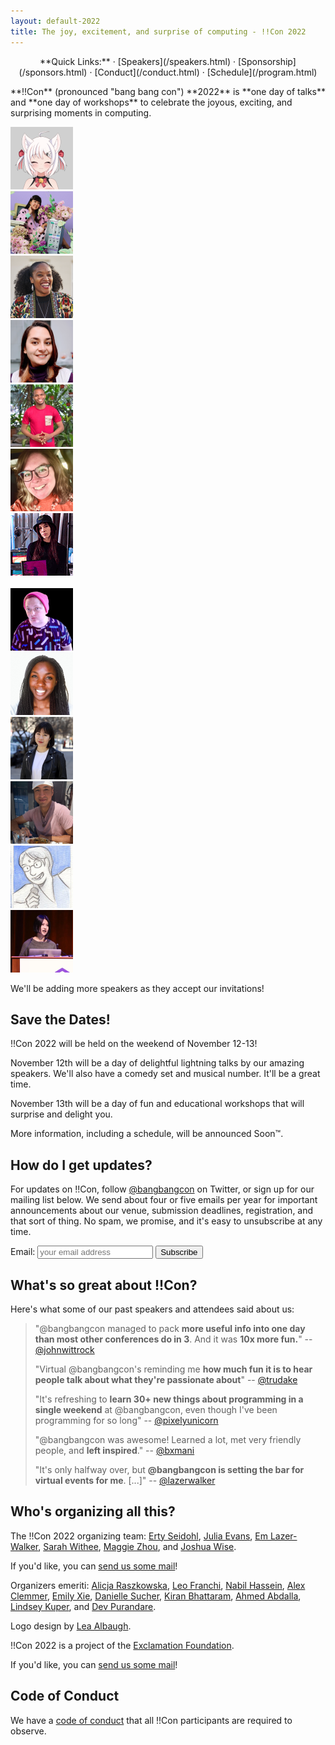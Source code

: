 ```yaml
---
layout: default-2022
title: The joy, excitement, and surprise of computing - !!Con 2022
---
```


<p style="text-align: center;">
  **Quick Links:**
  &middot;
  [Speakers](/speakers.html)
  &middot;
  [Sponsorship](/sponsors.html)
  &middot;
  [Conduct](/conduct.html)
  &middot;
  [Schedule](/program.html)
</p>

<p id="blurb">**!!Con** (pronounced "bang bang con") **2022** is **one day of talks** and **one day of workshops** to celebrate the
joyous, exciting, and surprising moments in computing.
</p>

<div class="speaker-pics" markdown="0">
  <div><a href="./speakers.html#aki-van-ness"><img height="100" width="100" src="/images/speakers/thumbnail/aki-van-ness.png" alt="Aki Van Ness" /></a></div>
  <div><a href="./speakers.html#amy-wibowo"><img height="100" width="100" src="/images/speakers/thumbnail/amy-wibowo.png" alt="Amy Wibowo" /></a></div>
  <div><a href="./speakers.html#aniyia-williams"><img height="100" width="100" src="/images/speakers/thumbnail/aniyia-williams.png" alt="Aniyia Williams" /></a></div>
  <div><a href="./speakers.html#anjana-vakil"><img height="100" width="100" src="/images/speakers/thumbnail/anjana-vakil.png" alt="Anjana Vakil" /></a></div>
  <div><a href="./speakers.html#anuoluwapo-karounwi"><img height="100" width="100" src="/images/speakers/thumbnail/anuoluwapo-karounwi.png" alt="Anuoluwapo Karounwi" /></a></div>
  <div><a href="./speakers.html#ashlee-boyer"><img height="100" width="100" src="/images/speakers/thumbnail/ashlee-boyer.png" alt="Ashlee Boyer" /></a></div>
  <div><a href="./speakers.html#char-stiles"><img height="100" width="100" src="/images/speakers/thumbnail/char-stiles.png" alt="Char Stiles" /></a></div>
  <br />  
  <div><a href="./speakers.html#fen-slattery"><img height="100" width="100" src="/images/speakers/thumbnail/fen-slattery.png" alt="Fen Slattery" /></a></div>
  <div><a href="./speakers.html#marlene-mhangami"><img height="100" width="100" src="/images/speakers/thumbnail/marlene-mhangami.png" alt="Marlene Mhangami" /></a></div>
  <div><a href="./speakers.html#nicole-he"><img height="100" width="100" src="/images/speakers/thumbnail/nicole-he.png" alt="Nicole He" /></a></div>
  <div><a href="./speakers.html#omar-rizwan"><img height="100" width="100" src="/images/speakers/thumbnail/omar-rizwan.png" alt="Omar Rizwan" /></a></div>
  <div><a href="./speakers.html#sumana-harihareswara"><img height="100" width="100" src="/images/speakers/thumbnail/sumana-harihareswara.png" alt="Sumana Harihareswara" /></a></div>
  <div><a href="./speakers.html#wenting-zhang"><img height="100" width="100" src="/images/speakers/thumbnail/wenting-zhang.png" alt="Wenting Zhang" /></a></div>
</div>

We'll be adding more speakers as they accept our invitations!

## Save the Dates!

!!Con 2022 will be held on the weekend of November 12-13!

November 12th will be a day of delightful lightning talks by our amazing speakers. We'll also have a comedy set and musical number. It'll be a great time.

November 13th will be a day of fun and educational workshops that will surprise and delight you.

More information, including a schedule, will be announced Soon&trade;.

## How do I get updates?

For updates on !!Con, follow
[@bangbangcon](https://twitter.com/bangbangcon) on Twitter, or sign up
for our mailing list below.  We send about four or five emails per year for important announcements about our venue, 
submission deadlines, registration, and that sort of thing.  No spam, we promise, and it's easy to unsubscribe at any 
time.

<!-- Begin MailChimp Signup Form -->
<div id="mc_embed_signup">
<form action="https://bangbangcon.us3.list-manage.com/subscribe/post?u=37b924b9d7d71dc7aa1a52b4c&amp;id=9f9ec7c469" method="post" id="mc-embedded-subscribe-form" name="mc-embedded-subscribe-form" class="validate" target="_blank" style="background-color: inherit;" novalidate>
<div class="mc-field-group">
<label for="mce-EMAIL">Email:</label>
<input type="email" value="" name="EMAIL" class="required email" id="mce-EMAIL" placeholder='your email address'>
<input type="submit" value="Subscribe" name="subscribe" id="mc-embedded-subscribe" class="button">
</div>
<div id="mce-responses" class="clear">
<div class="response" id="mce-error-response" style="display:none"></div>
<div class="response" id="mce-success-response" style="display:none"></div>
</div>
<!-- real people should not fill this in and expect good things - do not remove this or risk form bot signups-->
<div style="position: absolute; left: -50020px;">
<input type="text" name="b_37b924b9d7d71dc7aa1a52b4c_9f9ec7c469" value="">
</div>
</form>
</div>

<a name="testimonials" id="testimonials"></a>

## What's so great about !!Con?

Here's what some of our past speakers and attendees said about us:

> "@bangbangcon managed to pack **more useful info into one day than most other conferences do in 3**. And it was **10x more fun.**"
> -- [@johnwittrock](https://twitter.com/johnwittrock/status/861206986448404481)
>
> "Virtual @bangbangcon's reminding me **how much fun it is to hear people
> talk about what they're passionate about**"
> -- [@trudake](https://twitter.com/trudake/status/1259231865212481537)
>
> "It's refreshing to **learn 30+ new things about programming in a single weekend** at @bangbangcon, even though I've been programming for so long"
> -- [@pixelyunicorn](https://twitter.com/pixelyunicorn/status/861690031370645504)
>
> "@bangbangcon was awesome!  Learned a lot, met very friendly people, and **left inspired**."
> -- [@bxmani](https://twitter.com/bxmani/status/861400448107937792)
>
> "It's only halfway over, but **@bangbangcon is setting the bar for virtual
> events for me**.  [...]"
> -- [@lazerwalker](https://twitter.com/lazerwalker/status/1259238259328237568)

<a name="organizers"></a>

## Who's organizing all this?

The !!Con 2022 organizing team:
[Erty Seidohl](https://twitter.com/ertyseidohl),
[Julia Evans](https://twitter.com/b0rk),
[Em Lazer-Walker](https://twitter.com/lazerwalker),
[Sarah Withee](https://twitter.com/geekygirlsarah),
[Maggie Zhou](https://twitter.com/zmagg),
and [Joshua Wise](https://joshuawise.com/).

If you'd like, you can [send us some mail](mailto:2022-organizers@exclamation.foundation)!

Organizers emeriti: [Alicja Raszkowska](https://twitter.com/mamrotynka), [Leo Franchi](https://twitter.com/lfranchi), [Nabil Hassein](https://twitter.com/NabilHassein),
[Alex Clemmer](https://twitter.com/hausdorff_space),
[Emily Xie](https://twitter.com/emilyxxie), [Danielle Sucher](https://twitter.com/DanielleSucher), 
[Kiran Bhattaram](https://twitter.com/kiranb), [Ahmed Abdalla](https://twitter.com/simplyahmaz1ng),
[Lindsey Kuper](http://composition.al/), and [Dev Purandare](https://twitter.com/Dev14e).

Logo design by
[Lea Albaugh](https://twitter.com/doridoidea).


!!Con 2022 is a project of the [Exclamation Foundation](https://exclamation.foundation).


If you'd like, you can [send us some mail](mailto:2022-organizers@exclamation.foundation)!


## Code of Conduct

We have a [code of conduct](conduct.html) that all !!Con participants are required to observe.
